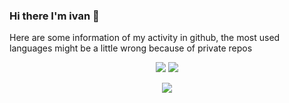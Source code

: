 ### Hi there I'm ivan 👋

Here are some information of my activity in github, the most used languages might be a little wrong because of private repos
<p align="center">
  <img src ="https://github-readme-stats.vercel.app/api?username=ivanjtm&show_icons=true&count_private=true&theme=default&hide_border=true&include_all_commits=true?count_private=true">
  <img src ="https://github-readme-stats.vercel.app/api/top-langs/?username=ivanjtm&layout=compact&hide_border=true&langs_count=30">
</p>


<p align="center">
  <img src="https://github-readme-stats.vercel.app/api/wakatime?username=ivanjtm&hide_border=true">  
</p>
